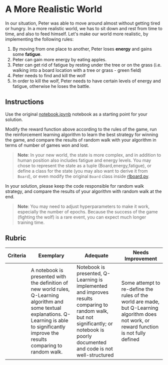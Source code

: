 # A More Realistic World

In our situation, Peter was able to move around almost without getting tired or hungry. In a more realistic world, we has to sit down and rest from time to time, and also to feed himself. Let's make our world more realistic, by implementing the following rules:

1. By moving from one place to another, Peter loses **energy** and gains some **fatigue**.
2. Peter can gain more energy by eating apples.
3. Peter can get rid of fatigue by resting under the tree or on the grass (i.e. walking into a board location with a tree or grass - green field)
4. Peter needs to find and kill the wolf
5. In order to kill the wolf, Peter needs to have certain levels of energy and fatigue, otherwise he loses the battle.
## Instructions

Use the original [notebook.ipynb](notebook.ipynb) notebook as a starting point for your solution.

Modify the reward function above according to the rules of the game, run the reinforcement learning algorithm to learn the best strategy for winning the game, and compare the results of random walk with your algorithm in terms of number of games won and lost.

> **Note**: In your new world, the state is more complex, and in addition to human position also includes fatigue and energy levels. You may chose to represent the state as a tuple (Board,energy,fatigue), or define a class for the state (you may also want to derive it from `Board`), or even modify the original `Board` class inside [rlboard.py](rlboard.py).

In your solution, please keep the code responsible for random walk strategy, and compare the results of your algorithm with random walk at the end.

> **Note**: You may need to adjust hyperparameters to make it work, especially the number of epochs. Because the success of the game (fighting the wolf) is a rare event, you can expect much longer training time.
## Rubric

| Criteria | Exemplary                                                                                                                                                                                             | Adequate                                                                                                                                                                                | Needs Improvement                                                                                                                          |
| -------- | ----------------------------------------------------------------------------------------------------------------------------------------------------------------------------------------------------- | --------------------------------------------------------------------------------------------------------------------------------------------------------------------------------------- | ------------------------------------------------------------------------------------------------------------------------------------------ |
|          | A notebook is presented with the definition of new world rules, Q-Learning algorithm and some textual explanations. Q-Learning is able to significantly improve the results comparing to random walk. | Notebook is presented, Q-Learning is implemented and improves results comparing to random walk, but not significantly; or notebook is poorly documented and code is not well-structured | Some attempt to re-define the rules of the world are made, but Q-Learning algorithm does not work, or reward function is not fully defined |
